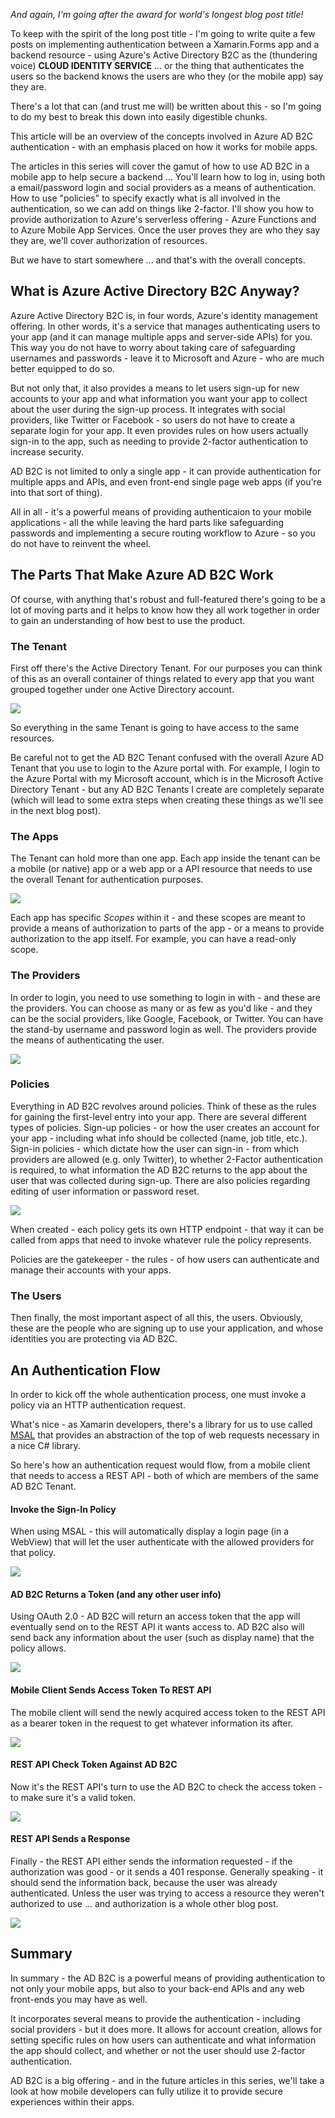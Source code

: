 _And again, I'm going after the award for world's longest blog post title!_

To keep with the spirit of the long post title - I'm going to write quite a few posts on implementing authentication between a Xamarin.Forms app and a backend resource - using Azure's Active Directory B2C as the (thundering voice) **CLOUD IDENTITY SERVICE** ... or the thing that authenticates the users so the backend knows the users are who they (or the mobile app) say they are.

There's a lot that can (and trust me will) be written about this - so I'm going to do my best to break this down into easily digestible chunks.

This article will be an overview of the concepts involved in Azure AD B2C authentication - with an emphasis placed on how it works for mobile apps.

The articles in this series will cover the gamut of how to use AD B2C in a mobile app to help secure a backend ... You'll learn how to log in, using both a email/password login and social providers as a means of authentication. How to use "policies" to specify exactly what is all involved in the authentication, so we can add on things like 2-factor. I'll show you how to provide authorization to Azure's serverless offering - Azure Functions and to Azure Mobile App Services. Once the user proves they are who they say they are, we'll cover authorization of resources.

But we have to start somewhere ... and that's with the overall concepts.

## What is Azure Active Directory B2C Anyway?

Azure Active Directory B2C is, in four words, Azure's identity management offering. In other words, it's a service that manages authenticating users to your app (and it can manage multiple apps and server-side APIs) for you. This way you do not have to worry about taking care of safeguarding usernames and passwords - leave it to Microsoft and Azure - who are much better equipped to do so.

But not only that, it also provides a means to let users sign-up for new accounts to your app and what information you want your app to collect about the user during the sign-up process. It integrates with social providers, like Twitter or Facebook - so users do not have to create a separate login for your app. It even provides rules on how users actually sign-in to the app, such as needing to provide 2-factor authentication to increase security.

AD B2C is not limited to only a single app - it can provide authentication for multiple apps and APIs, and even front-end single page web apps (if you're into that sort of thing).

All in all - it's a powerful means of providing authenticaion to your mobile applications - all the while leaving the hard parts like safeguarding passwords and implementing a secure routing workflow to Azure - so you do not have to reinvent the wheel.

## The Parts That Make Azure AD B2C Work

Of course, with anything that's robust and full-featured there's going to be a lot of moving parts and it helps to know how they all work together in order to gain an understanding of how best to use the product.

### The Tenant

First off there's the Active Directory Tenant. For our purposes you can think of this as an overall container of things related to every app that you want grouped together under one Active Directory account.

![](https://res.cloudinary.com/code-mill-technologies-inc/image/upload/c_scale,h_800/v1509388219/1-TenantOnly_kqnmju.png)

So everything in the same Tenant is going to have access to the same resources. 

Be careful not to get the AD B2C Tenant confused with the overall Azure AD Tenant that you use to login to the Azure portal with. For example, I login to the Azure Portal with my Microsoft account, which is in the Microsoft Active Directory Tenant - but any AD B2C Tenants I create are completely separate (which will lead to some extra steps when creating these things as we'll see in the next blog post).

### The Apps

The Tenant can hold more than one app. Each app inside the tenant can be a mobile (or native) app or a web app or a API resource that needs to use the overall Tenant for authentication purposes.

![](https://res.cloudinary.com/code-mill-technologies-inc/image/upload/c_scale,h_800/v1509388218/2-TenantApps_yllglu.png)

Each app has specific *Scopes* within it - and these scopes are meant to provide a means of authorization to parts of the app - or a means to provide authorization to the app itself. For example, you can have a read-only scope.

### The Providers

In order to login, you need to use something to login in with - and these are the providers. You can choose as many or as few as you'd like - and they can be the social providers, like Google, Facebook, or Twitter. You can have the stand-by username and password login as well. The providers provide the means of authenticating the user.

![](https://res.cloudinary.com/code-mill-technologies-inc/image/upload/c_scale,h_800/v1509388219/3-TenantProviders_daapdu.png)

### Policies

Everything in AD B2C revolves around policies. Think of these as the rules for gaining the first-level entry into your app. There are several different types of policies. Sign-up policies - or how the user creates an account for your app - including what info should be collected (name, job title, etc.). Sign-in policies - which dictate how the user can sign-in - from which providers are allowed (e.g. only Twitter), to whether 2-Factor authentication is required, to what information the AD B2C returns to the app about the user that was collected during sign-up. There are also policies regarding editing of user information or password reset.

![](https://res.cloudinary.com/code-mill-technologies-inc/image/upload/c_scale,h_800/v1509388219/4-TenantPolicies_t1fhy4.png)

When created - each policy gets its own HTTP endpoint - that way it can be called from apps that need to invoke whatever rule the policy represents.

Policies are the gatekeeper - the rules - of how users can authenticate and manage their accounts with your apps. 

### The Users

Then finally, the most important aspect of all this, the users. Obviously, these are the people who are signing up to use your application, and whose identities you are protecting via AD B2C. 

## An Authentication Flow

In order to kick off the whole authentication process, one must invoke a policy via an HTTP authentication request.

What's nice - as Xamarin developers, there's a library for us to use called [MSAL](https://github.com/AzureAD/microsoft-authentication-library-for-dotnet) that provides an abstraction of the top of web requests necessary in a nice C# library.

So here's how an authentication request would flow, from a mobile client that needs to access a REST API - both of which are members of the same AD B2C Tenant.

#### Invoke the Sign-In Policy

When using MSAL - this will automatically display a login page (in a WebView) that will let the user authenticate with the allowed providers for that policy.

![](https://res.cloudinary.com/code-mill-technologies-inc/image/upload/c_scale,h_800/v1509388219/5-1-Flow_pjjsdo.png)

#### AD B2C Returns a Token (and any other user info)

Using OAuth 2.0 - AD B2C will return an access token that the app will eventually send on to the REST API it wants access to. AD B2C also will send back any information about the user (such as display name) that the policy allows.

![](https://res.cloudinary.com/code-mill-technologies-inc/image/upload/c_scale,h_800/v1509388219/5-2-Flow_ak7lg8.png)

#### Mobile Client Sends Access Token To REST API

The mobile client will send the newly acquired access token to the REST API as a bearer token in the request to get whatever information its after.

![](https://res.cloudinary.com/code-mill-technologies-inc/image/upload/c_scale,h_800/v1509388220/5-3-Flow_mv8cfk.png)

#### REST API Check Token Against AD B2C

Now it's the REST API's turn to use the AD B2C to check the access token - to make sure it's a valid token.

![](https://res.cloudinary.com/code-mill-technologies-inc/image/upload/c_scale,h_800/v1509388221/5-4-Flow_clyj0t.png)

#### REST API Sends a Response

Finally - the REST API either sends the information requested - if the authorization was good - or it sends a 401 response. Generally speaking - it should send the information back, because the user was already authenticated. Unless the user was trying to access a resource they weren't authorized to use ... and authorization is a whole other blog post.

![](https://res.cloudinary.com/code-mill-technologies-inc/image/upload/c_scale,h_800/v1509388221/5-5-Flow_zybuiu.png)

## Summary

In summary - the AD B2C is a powerful means of providing authentication to not only your mobile apps, but also to your back-end APIs and any web front-ends you may have as well.

It incorporates several means to provide the authentication - including social providers - but it does more. It allows for account creation, allows for setting specific rules on how users can authenticate and what information the app should collect, and whether or not the user should use 2-factor authentication.

AD B2C is a big offering - and in the future articles in this series, we'll take a look at how mobile developers can fully utilize it to provide secure experiences within their apps.